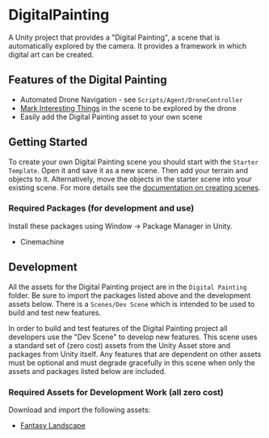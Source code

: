 # DigitalPainting

A Unity project that provides a "Digital Painting", a scene that is automatically explored by the camera. It provides a framework in which digital art can be created.

## Features of the Digital Painting

  * Automated Drone Navigation - see `Scripts/Agent/DroneController`
  * [Mark Interesting Things](./Assets/Digital%20Painting/Docs/InterestingThings.md) in the scene to be explored by the drone
  * Easily add the Digital Painting asset to your own scene 

## Getting Started

To create your own Digital Painting scene you should start with the `Starter Template`. Open it 
and save it as a new scene. Then add your terrain and objects to it. Alternatively,
move the objects in the starter scene into your existing scene. For more details see
the [documentation on creating scenes](./Assets/Digital%20Painting/Docs/InterestingThings.md).

### Required Packages (for development and use)

Install these packages using Window -> Package Manager in Unity.

  * Cinemachine

## Development

All the assets for the Digital Painting project are in the `Digital Painting` folder. Be 
sure to import the packages listed above and the development assets below. There is a 
`Scenes/Dev Scene` which is intended to be used to build and test new features.

In order to build and test features of the Digital Painting project all developers use 
the "Dev Scene" to develop new features. This scene uses a standard set of (zero cost) 
assets from the Unity Asset store and packages from Unity itself. Any features that are 
dependent on other assets must be optional and must degrade gracefully in this scene when 
only the assets and packages listed below are included.

### Required Assets for Development Work (all zero cost)

Download and import the following assets:

  * [Fantasy Landscape](https://assetstore.unity.com/packages/3d/environments/fantasy-landscape-103573)









